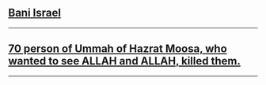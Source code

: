 ## [Bani Israel](https://al-islam.org/alphabetical-index-holy-quran/bani-israel)

***

## [70 person of Ummah of Hazrat Moosa, who wanted to see ALLAH and ALLAH, killed them.](https://www.youtube.com/watch?v=rxeQd9gH77o)

***
